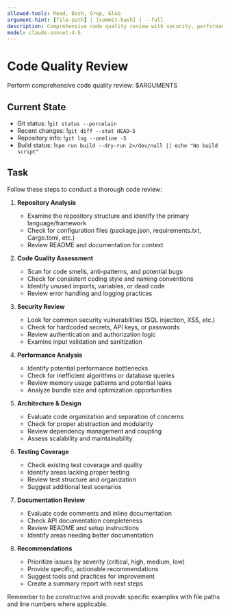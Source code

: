 ```yaml
---
allowed-tools: Read, Bash, Grep, Glob
argument-hint: [file-path] | [commit-hash] | --full
description: Comprehensive code quality review with security, performance, and architecture analysis
model: claude-sonnet-4-5
---
```


# Code Quality Review

Perform comprehensive code quality review: $ARGUMENTS

## Current State

- Git status: !`git status --porcelain`
- Recent changes: !`git diff --stat HEAD~5`
- Repository info: !`git log --oneline -5`
- Build status: !`npm run build --dry-run 2>/dev/null || echo "No build script"`

## Task

Follow these steps to conduct a thorough code review:

1. **Repository Analysis**
   - Examine the repository structure and identify the primary language/framework
   - Check for configuration files (package.json, requirements.txt, Cargo.toml, etc.)
   - Review README and documentation for context

2. **Code Quality Assessment**
   - Scan for code smells, anti-patterns, and potential bugs
   - Check for consistent coding style and naming conventions
   - Identify unused imports, variables, or dead code
   - Review error handling and logging practices

3. **Security Review**
   - Look for common security vulnerabilities (SQL injection, XSS, etc.)
   - Check for hardcoded secrets, API keys, or passwords
   - Review authentication and authorization logic
   - Examine input validation and sanitization

4. **Performance Analysis**
   - Identify potential performance bottlenecks
   - Check for inefficient algorithms or database queries
   - Review memory usage patterns and potential leaks
   - Analyze bundle size and optimization opportunities

5. **Architecture & Design**
   - Evaluate code organization and separation of concerns
   - Check for proper abstraction and modularity
   - Review dependency management and coupling
   - Assess scalability and maintainability

6. **Testing Coverage**
   - Check existing test coverage and quality
   - Identify areas lacking proper testing
   - Review test structure and organization
   - Suggest additional test scenarios

7. **Documentation Review**
   - Evaluate code comments and inline documentation
   - Check API documentation completeness
   - Review README and setup instructions
   - Identify areas needing better documentation

8. **Recommendations**
   - Prioritize issues by severity (critical, high, medium, low)
   - Provide specific, actionable recommendations
   - Suggest tools and practices for improvement
   - Create a summary report with next steps

Remember to be constructive and provide specific examples with file paths and line numbers where applicable.